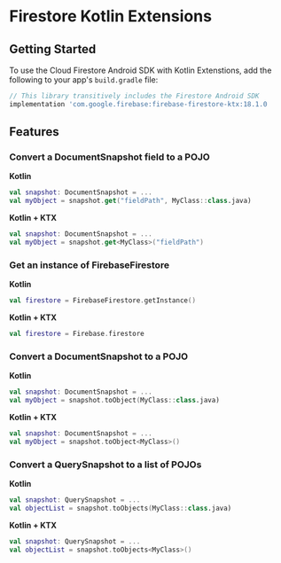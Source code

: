 # Firestore Kotlin Extensions

## Getting Started

To use the Cloud Firestore Android SDK with Kotlin Extenstions, add the following
to your app's `build.gradle` file:

```groovy
// This library transitively includes the Firestore Android SDK
implementation 'com.google.firebase:firebase-firestore-ktx:18.1.0
```

## Features

### Convert a DocumentSnapshot field to a POJO

**Kotlin**
```kotlin
val snapshot: DocumentSnapshot = ...
val myObject = snapshot.get("fieldPath", MyClass::class.java)
```

**Kotlin + KTX**
```kotlin
val snapshot: DocumentSnapshot = ...
val myObject = snapshot.get<MyClass>("fieldPath")
```

### Get an instance of FirebaseFirestore

**Kotlin**
```kotlin
val firestore = FirebaseFirestore.getInstance()
```

**Kotlin + KTX**
```kotlin
val firestore = Firebase.firestore
```

### Convert a DocumentSnapshot to a POJO

**Kotlin**
```kotlin
val snapshot: DocumentSnapshot = ...
val myObject = snapshot.toObject(MyClass::class.java)
```

**Kotlin + KTX**
```kotlin
val snapshot: DocumentSnapshot = ...
val myObject = snapshot.toObject<MyClass>()
```

### Convert a QuerySnapshot to a list of POJOs

**Kotlin**
```kotlin
val snapshot: QuerySnapshot = ...
val objectList = snapshot.toObjects(MyClass::class.java)
```

**Kotlin + KTX**
```kotlin
val snapshot: QuerySnapshot = ...
val objectList = snapshot.toObjects<MyClass>()
```